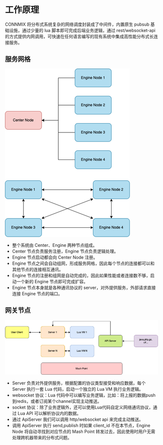 # 工作原理

CONNMIX 将分布式系统复杂的网络调度封装成了中间件，内置原生 pubsub 基础设施，通过少量的 lua 脚本即可完成后端业务逻辑，通过 rest/websocket-api 的方式提供内网调用，可快速在任何语言编写的现有系统中集成高性能分布式长连接服务。

## 服务网格

![](images/原理图1.drawio.png)

- 整个系统由 Center、Engine 两种节点组成。
- Center 节点负责服务注册，Engine 节点负责逻辑处理。
- Engine 节点启动都会向 Center Node 注册。
- Engine 节点之间会自动组网，形成服务网格，因此每个节点的连接都可以和其他节点的连接相互通讯。
- Engine 节点的注册和组网是自动完成的，因此如果性能或者连接数不够，启动一个新的 Engine 节点即可完成扩容。
- Engine 节点本身就是各种通讯协议的 server，对外提供服务，外部请求直接连接 Engine 节点的端口。

## 网关节点

![](images/原理图2.drawio.png)

- Server 负责对外提供服务，根据配置的协议类型接受和响应数据，每个 Server 执行一套 Lua 代码，启动一个独立的 Lua VM 执行业务逻辑。
- websocket 协议：Lua 代码中可以编写业务逻辑，比如：将上报的数据push到redis，或者订阅某个channel实现主动推送。
- socket 协议：除了业务逻辑外，还可以使用Lua代码自定义网络通讯协议，通过 Lua API 可以解析协议内的数据。
- 通过 ApiServer 我们可以调用 http/websocket api 来完成主动推送。
- 调用 ApiServer 执行 send,publish 时如果 client_id 不在本节点，Engine Node 将自动寻找到对应节点的 Mash Point 转发过去，因此使用时用户无需处理跨机器带来的分布式问题。
